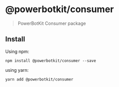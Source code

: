 # @powerbotkit/consumer

> PowerBotKit Consumer package

## Install

Using npm:

```shellscript
npm install @powerbotkit/consumer --save
```

using yarn:


```shellscript
yarn add @powerbotkit/consumer
```
